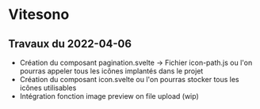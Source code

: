 # Vitesono

## Travaux du 2022-04-06

- Création du composant pagination.svelte
  -> Fichier icon-path.js ou l'on pourras appeler tous les icônes implantés dans le projet
- Création du composant icon.svelte ou l'on pourras stocker tous les icônes utilisables
- Intégration fonction image preview on file upload (wip)
